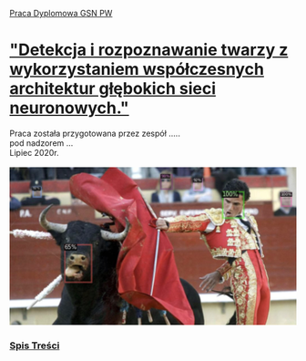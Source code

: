 [Praca Dyplomowa GSN PW](Praca_Dyplomowa.ipynb)
# ["Detekcja i rozpoznawanie twarzy z wykorzystaniem współczesnych architektur głębokich sieci neuronowych."](Praca_Dyplomowa.ipynb)

Praca została przygotowana przez zespół .....<br>
pod nadzorem ...<br>
Lipiec 2020r.
<br><br>
![Przykład detekcji](https://github.com/DarekGit/Documents/blob/master/Figures/Smieszna%20detekcja.png)


<!--NAVIGATION-->
### [Spis Treści](Praca_Dyplomowa.ipynb)
